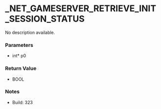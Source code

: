 # _NET_GAMESERVER_RETRIEVE_INIT_SESSION_STATUS

No description available.

### Parameters
* int* p0

### Return Value
* BOOL

### Notes
* Build: 323


